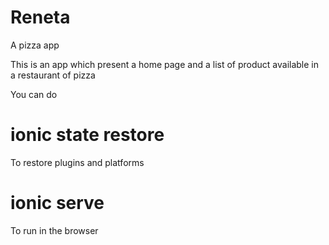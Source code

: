 # Reneta
A pizza app

This is an app which present a home page and a list of product available in a restaurant of pizza

You can do

# ionic state restore
To restore plugins and platforms

# ionic serve 
To run in the browser

